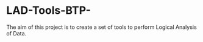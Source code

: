 # LAD-Tools-BTP-
The aim of this project is to create a set of tools to perform Logical Analysis of Data.
